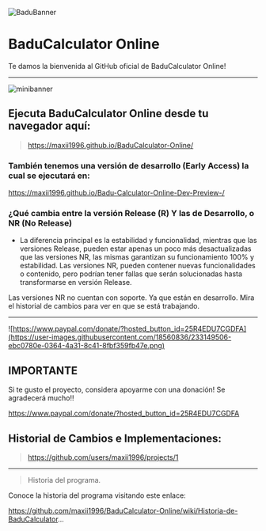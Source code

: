 ![BaduBanner](https://user-images.githubusercontent.com/18560836/233145663-92d514fd-cae1-41af-8e38-a9c18705d674.png)

# BaduCalculator Online

Te damos la bienvenida al GitHub oficial de BaduCalculator Online!


***

![minibanner](https://user-images.githubusercontent.com/18560836/233150090-f3ef19b8-abbd-4c1c-a604-3b565627f08d.png)

## Ejecuta BaduCalculator Online desde tu navegador aquí:


> https://maxii1996.github.io/BaduCalculator-Online/


### También tenemos una versión de desarrollo (Early Access) la cual se ejecutará en:

https://maxii1996.github.io/Badu-Calculator-Online-Dev-Preview-/


### ¿Qué cambia entre la versión Release (R) Y las de Desarrollo, o NR (No Release)

- La diferencia principal es la estabilidad y funcionalidad, mientras que las versiones Release, pueden estar apenas un poco más desactualizadas que las versiones NR, las mismas garantizan 
su funcionamiento 100% y estabilidad. Las versiones NR, pueden contener nuevas funcionalidades o contenido, pero podrían tener fallas que serán solucionadas hasta transformarse en versión Release.

Las versiones NR no cuentan con soporte. Ya que están en desarrollo.
Mira el historial de cambios para ver en que se está trabajando.

***
![https://www.paypal.com/donate/?hosted_button_id=25R4EDU7CGDFA](https://user-images.githubusercontent.com/18560836/233149506-ebc0780e-0364-4a31-8c41-8fbf359fb47e.png)

## IMPORTANTE 
Si te gusto el proyecto, considera apoyarme con una donación! Se agradecerá mucho!!

https://www.paypal.com/donate/?hosted_button_id=25R4EDU7CGDFA

## Historial de Cambios e Implementaciones:

> https://github.com/users/maxii1996/projects/1





***



> Historia del programa.

Conoce la historia del programa visitando este enlace:

https://github.com/maxii1996/BaduCalculator-Online/wiki/Historia-de-BaduCalculator...

